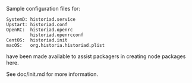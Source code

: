 Sample configuration files for:
```
SystemD: historiad.service
Upstart: historiad.conf
OpenRC:  historiad.openrc
         historiad.openrcconf
CentOS:  historiad.init
macOS:   org.historia.historiad.plist
```
have been made available to assist packagers in creating node packages here.

See doc/init.md for more information.
